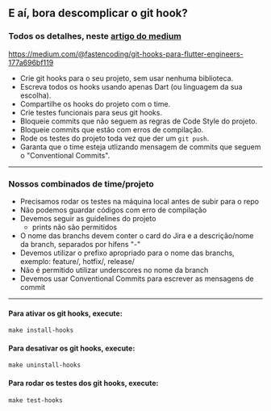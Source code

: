 ## E aí, bora descomplicar o git hook?

### Todos os detalhes, neste [artigo do medium](https://medium.com/@fastencoding/git-hooks-para-flutter-engineers-177a696bf119)

https://medium.com/@fastencoding/git-hooks-para-flutter-engineers-177a696bf119

- Crie git hooks para o seu projeto, sem usar nenhuma biblioteca.
- Escreva todos os hooks usando apenas Dart (ou linguagem da sua escolha).
- Compartilhe os hooks do projeto com o time.
- Crie testes funcionais para seus git hooks.
- Bloqueie commits que não seguem as regras de Code Style do projeto.
- Bloqueie commits que estão com erros de compilação.
- Rode os testes do projeto toda vez que der um `git push`.
- Garanta que o time esteja utlizando mensagem de commits que seguem o "Conventional Commits". 

---
### Nossos combinados de time/projeto

- Precisamos rodar os testes na máquina local antes de subir para o repo
- Não podemos guardar códigos com erro de compilação
- Devemos seguir as guidelines do projeto
  - prints não são permitidos
- O nome das branchs devem conter o card do Jira e a descrição/nome da branch, separados por hífens "-"
- Devemos utilizar o prefixo apropriado para o nome das branchs, exemplo: feature/, hotfix/, release/
- Não é permitido utilizar underscores no nome da branch
- Devemos usar Conventional Commits para escrever as mensagens de commit

---

#### Para ativar os git hooks, execute:
```shell
make install-hooks
```

#### Para desativar os git hooks, execute:
```shell
make uninstall-hooks
```

#### Para rodar os testes dos git hooks, execute:
```shell
make test-hooks
```
